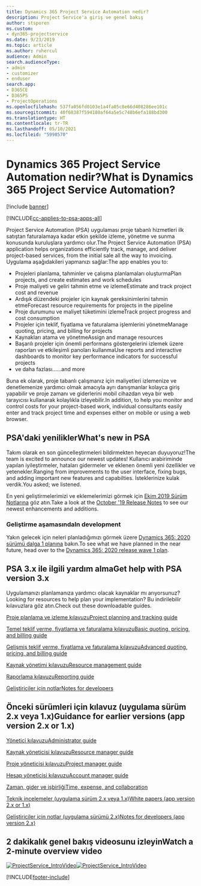 ```yaml
---
title: Dynamics 365 Project Service Automation nedir?
description: Project Service'a giriş ve genel bakış
author: stsporen
ms.custom:
- dyn365-projectservice
ms.date: 9/23/2019
ms.topic: article
ms.author: ruhercul
audience: Admin
search.audienceType:
- admin
- customizer
- enduser
search.app:
- D365CE
- D365PS
- ProjectOperations
ms.openlocfilehash: 537fa056fd0103e1a4fa05c8e66d408286ee101c
ms.sourcegitcommit: 40f68387f594180af64a5e5c748b6efa188bd300
ms.translationtype: HT
ms.contentlocale: tr-TR
ms.lasthandoff: 05/10/2021
ms.locfileid: "5998570"
---
```

# <a name="what-is-dynamics-365-project-service-automation"></a><span data-ttu-id="accfd-103">Dynamics 365 Project Service Automation nedir?</span><span class="sxs-lookup"><span data-stu-id="accfd-103">What is Dynamics 365 Project Service Automation?</span></span>

[!include [banner](../includes/psa-now-project-operations.md)]

[!INCLUDE[cc-applies-to-psa-apps-all](../includes/cc-applies-to-psa-apps-all.md)]

<span data-ttu-id="accfd-104">Project Service Automation (PSA) uygulaması proje tabanlı hizmetleri ilk satıştan faturalamaya kadar etkin şekilde izleme, yönetme ve sunma konusunda kuruluşlara yardımcı olur.</span><span class="sxs-lookup"><span data-stu-id="accfd-104">The Project Service Automation (PSA) application helps organizations efficiently track, manage, and deliver project-based services, from the initial sale all the way to invoicing.</span></span> <span data-ttu-id="accfd-105">Uygulama aşağıdakileri yapmanızı sağlar:</span><span class="sxs-lookup"><span data-stu-id="accfd-105">The app enables you to:</span></span>

- <span data-ttu-id="accfd-106">Projeleri planlama, tahminler ve çalışma planlamaları oluşturma</span><span class="sxs-lookup"><span data-stu-id="accfd-106">Plan projects, and create estimates and work schedules</span></span>
- <span data-ttu-id="accfd-107">Proje maliyeti ve geliri tahmin etme ve izleme</span><span class="sxs-lookup"><span data-stu-id="accfd-107">Estimate and track project cost and revenue</span></span>
- <span data-ttu-id="accfd-108">Ardışık düzendeki projeler için kaynak gereksinimlerini tahmin etme</span><span class="sxs-lookup"><span data-stu-id="accfd-108">Forecast resource requirements for projects in the pipeline</span></span>
- <span data-ttu-id="accfd-109">Proje durumunu ve maliyet tüketimini izleme</span><span class="sxs-lookup"><span data-stu-id="accfd-109">Track project progress and cost consumption</span></span>
- <span data-ttu-id="accfd-110">Projeler için teklif, fiyatlama ve faturalama işlemlerini yönetme</span><span class="sxs-lookup"><span data-stu-id="accfd-110">Manage quoting, pricing, and billing for projects</span></span>
- <span data-ttu-id="accfd-111">Kaynakları atama ve yönetme</span><span class="sxs-lookup"><span data-stu-id="accfd-111">Assign and manage resources</span></span>
- <span data-ttu-id="accfd-112">Başarılı projeler için önemli performans göstergelerini izlemek üzere raporları ve etkileşimli panoları kullanma</span><span class="sxs-lookup"><span data-stu-id="accfd-112">Use reports and interactive dashboards to monitor key performance indicators for successful projects</span></span>
- <span data-ttu-id="accfd-113">ve daha fazlası...</span><span class="sxs-lookup"><span data-stu-id="accfd-113">...and more</span></span>

<span data-ttu-id="accfd-114">Buna ek olarak, proje tabanlı çalışmanız için maliyetleri izlemenize ve denetlemenize yardımcı olmak amacıyla ayrı danışmanlar kolayca giriş yapabilir ve proje zamanı ve giderlerini mobil cihazdan veya bir web tarayıcısı kullanarak kolaylıkla izleyebilir.</span><span class="sxs-lookup"><span data-stu-id="accfd-114">In addition, to help you monitor and control costs for your project-based work, individual consultants easily enter and track project time and expenses either on mobile or using a web browser.</span></span>

## <a name="whats-new-in-psa"></a><span data-ttu-id="accfd-115">PSA'daki yenilikler</span><span class="sxs-lookup"><span data-stu-id="accfd-115">What's new in PSA</span></span>
<span data-ttu-id="accfd-116">Takım olarak en son güncelleştirmeleri bildirmekten heyecan duyuyoruz!</span><span class="sxs-lookup"><span data-stu-id="accfd-116">The team is excited to announce our newest updates!</span></span> <span data-ttu-id="accfd-117">Kullanıcı arabiriminde yapılan iyileştirmeler, hataları gidermeler ve eklenen önemli yeni özellikler ve yetenekler.</span><span class="sxs-lookup"><span data-stu-id="accfd-117">Ranging from improvements to the user interface, fixing bugs, and adding important new features and capabilties.</span></span> <span data-ttu-id="accfd-118">İsteklerinize kulak verdik.</span><span class="sxs-lookup"><span data-stu-id="accfd-118">You asked; we listened.</span></span>

<span data-ttu-id="accfd-119">En yeni geliştirmelerimizi ve eklemelerimizi görmek için [Ekim 2019 Sürüm Notlarına](/dynamics365-release-plan/2019wave2/index) göz atın.</span><span class="sxs-lookup"><span data-stu-id="accfd-119">Take a look at the [October '19 Release Notes](/dynamics365-release-plan/2019wave2/index) to see our newest enhancements and additions.</span></span>

### <a name="in-development"></a><span data-ttu-id="accfd-120">Geliştirme aşamasında</span><span class="sxs-lookup"><span data-stu-id="accfd-120">In development</span></span>
<span data-ttu-id="accfd-121">Yakın gelecek için neleri planladığımızı görmek üzere [Dynamics 365: 2020 sürümü dalga 1 planına](/dynamics365-release-plan/2020wave1/index) bakın.</span><span class="sxs-lookup"><span data-stu-id="accfd-121">To see what we have planned in the near future, head over to the [Dynamics 365: 2020 release wave 1 plan](/dynamics365-release-plan/2020wave1/index).</span></span>

## <a name="get-help-with-psa-version-3x"></a><span data-ttu-id="accfd-122">PSA 3.x ile ilgili yardım alma</span><span class="sxs-lookup"><span data-stu-id="accfd-122">Get help with PSA version 3.x</span></span>
<span data-ttu-id="accfd-123">Uygulamanızı planlamanıza yardımcı olacak kaynaklar mı arıyorsunuz?</span><span class="sxs-lookup"><span data-stu-id="accfd-123">Looking for resources to help plan your implementation?</span></span> <span data-ttu-id="accfd-124">Bu indirilebilir kılavuzlara göz atın.</span><span class="sxs-lookup"><span data-stu-id="accfd-124">Check out these downloadable guides.</span></span>

 [<span data-ttu-id="accfd-125">Proje planlama ve izleme kılavuzu</span><span class="sxs-lookup"><span data-stu-id="accfd-125">Project planning and tracking guide</span></span>](../psa/implementation-guides/project-planning-tracking.md)

 [<span data-ttu-id="accfd-126">Temel teklif verme, fiyatlama ve faturalama kılavuzu</span><span class="sxs-lookup"><span data-stu-id="accfd-126">Basic quoting, pricing, and billing guide</span></span>](../psa/implementation-guides/begin-quoting-pricing-billing.md)

 [<span data-ttu-id="accfd-127">Gelişmiş teklif verme, fiyatlama ve faturalama kılavuzu</span><span class="sxs-lookup"><span data-stu-id="accfd-127">Advanced quoting, pricing, and billing guide</span></span>](../psa/implementation-guides/adv-quoting-pricing-billing.md)

 [<span data-ttu-id="accfd-128">Kaynak yönetimi kılavuzu</span><span class="sxs-lookup"><span data-stu-id="accfd-128">Resource management guide</span></span>](../psa/implementation-guides/resource-management-guide.md)

 [<span data-ttu-id="accfd-129">Raporlama kılavuzu</span><span class="sxs-lookup"><span data-stu-id="accfd-129">Reporting guide</span></span>](../psa/implementation-guides/reporting-guide.md)

 [<span data-ttu-id="accfd-130">Geliştiriciler için notlar</span><span class="sxs-lookup"><span data-stu-id="accfd-130">Notes for developers</span></span>](../psa/developer-guides/overview-dev-notes-v3.x.md)

## <a name="guidance-for-earlier-versions-app-version-2x-or-1x"></a><span data-ttu-id="accfd-131">Önceki sürümleri için kılavuz (uygulama sürüm 2.x veya 1.x)</span><span class="sxs-lookup"><span data-stu-id="accfd-131">Guidance for earlier versions (app version 2.x or 1.x)</span></span>
 [<span data-ttu-id="accfd-132">Yönetici kılavuzu</span><span class="sxs-lookup"><span data-stu-id="accfd-132">Administrator guide</span></span>](../psa/admin-guide.md)

 [<span data-ttu-id="accfd-133">Kaynak yöneticisi kılavuzu</span><span class="sxs-lookup"><span data-stu-id="accfd-133">Resource manager guide</span></span>](../psa/resource-manager-guide.md)

 [<span data-ttu-id="accfd-134">Proje yöneticisi kılavuzu</span><span class="sxs-lookup"><span data-stu-id="accfd-134">Project manager guide</span></span>](../psa/project-manager-guide.md)

 [<span data-ttu-id="accfd-135">Hesap yöneticisi kılavuzu</span><span class="sxs-lookup"><span data-stu-id="accfd-135">Account manager guide</span></span>](../psa/account-manager-guide.md)

 [<span data-ttu-id="accfd-136">Zaman, gider ve işbirliği</span><span class="sxs-lookup"><span data-stu-id="accfd-136">Time, expense, and collaboration</span></span>](../psa/time-expense-collaboration-guide.md)

 [<span data-ttu-id="accfd-137">Teknik incelemeler (uygulama sürüm 2.x veya 1.x)</span><span class="sxs-lookup"><span data-stu-id="accfd-137">White papers (app version 2.x or 1.x)</span></span>](../psa/white-papers.md)

 [<span data-ttu-id="accfd-138">Geliştiriciler için notlar (uygulama sürümü 2.x)</span><span class="sxs-lookup"><span data-stu-id="accfd-138">Notes for developers (app version 2.x)</span></span>](../psa/developer-guides/add-custom-qoi-forms-v2.x.md)

 ## <a name="watch-a-2-minute-overview-video"></a><span data-ttu-id="accfd-139">2 dakikalık genel bakış videosunu izleyin</span><span class="sxs-lookup"><span data-stu-id="accfd-139">Watch a 2-minute overview video</span></span>
 <a name="heroArea"></a> <span data-ttu-id="accfd-140">[![ProjectService_IntroVideo](../psa/media/project-service-intro-video.png "ProjectService_IntroVideo")](https://go.microsoft.com/fwlink/p/?LinkId=799457)</span><span class="sxs-lookup"><span data-stu-id="accfd-140">[![ProjectService_IntroVideo](../psa/media/project-service-intro-video.png "ProjectService_IntroVideo")](https://go.microsoft.com/fwlink/p/?LinkId=799457)</span></span>




[!INCLUDE[footer-include](../includes/footer-banner.md)]